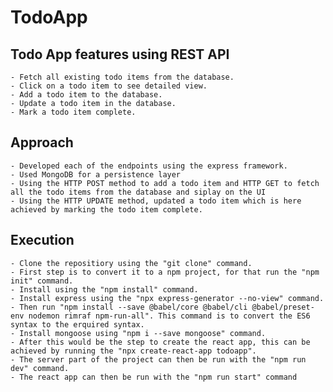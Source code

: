 # TodoApp

## Todo App features using REST API

    - Fetch all existing todo items from the database.
    - Click on a todo item to see detailed view.
    - Add a todo item to the database.
    - Update a todo item in the database.
    - Mark a todo item complete.

## Approach

    - Developed each of the endpoints using the express framework.
    - Used MongoDB for a persistence layer
    - Using the HTTP POST method to add a todo item and HTTP GET to fetch all the todo items from the database and siplay on the UI
    - Using the HTTP UPDATE method, updated a todo item which is here achieved by marking the todo item complete.

## Execution

    - Clone the repositiory using the "git clone" command.
    - First step is to convert it to a npm project, for that run the "npm init" command. 
    - Install using the "npm install" command.
    - Install express using the "npx express-generator --no-view" command.
    - Then run "npm install --save @babel/core @babel/cli @babel/preset-env nodemon rimraf npm-run-all". This command is to convert the ES6 syntax to the erquired syntax.
    - Install mongoose using "npm i --save mongoose" command.
    - After this would be the step to create the react app, this can be achieved by running the "npx create-react-app todoapp".
    - The server part of the project can then be run with the "npm run dev" command.
    - The react app can then be run with the "npm run start" command
